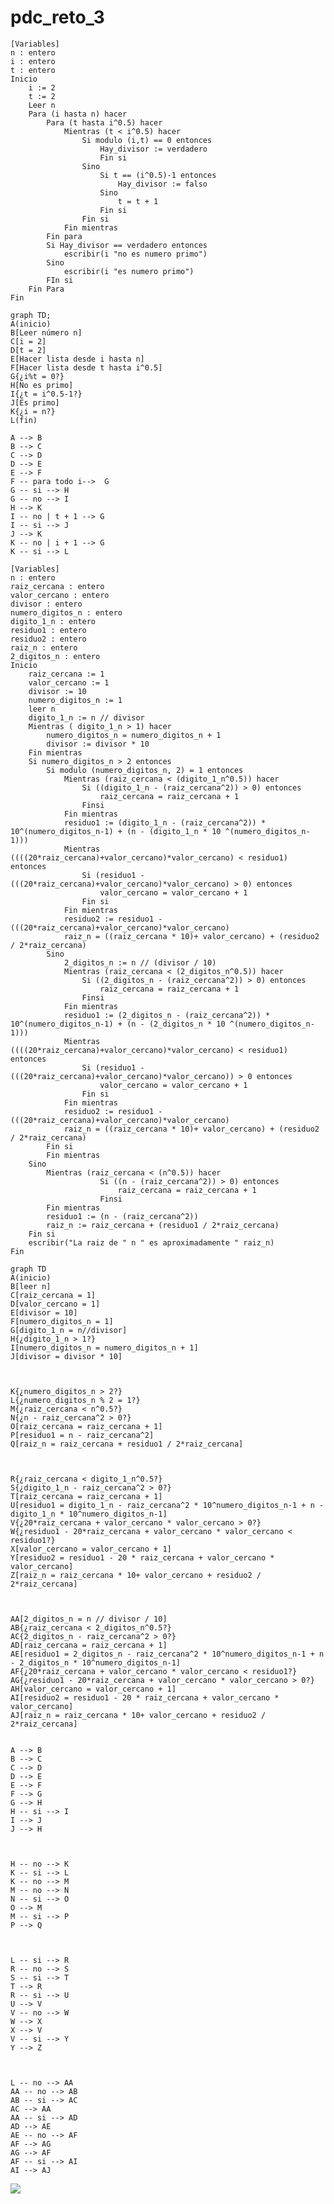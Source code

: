 # pdc_reto_3
```pseudocode
[Variables]
n : entero 
i : entero
t : entero
Inicio
    i := 2
    t := 2
    Leer n
    Para (i hasta n) hacer
        Para (t hasta i^0.5) hacer
            Mientras (t < i^0.5) hacer
                Si modulo (i,t) == 0 entonces
                    Hay_divisor := verdadero
                    Fin si
                Sino 
                    Si t == (i^0.5)-1 entonces
                        Hay_divisor := falso
                    Sino
                        t = t + 1
                    Fin si
                Fin si
            Fin mientras
        Fin para
        Si Hay_divisor == verdadero entonces
            escribir(i "no es numero primo") 
        Sino
            escribir(i "es numero primo")
        FIn si
    Fin Para
Fin
```
```mermaid
graph TD;
A(inicio)
B[Leer número n]
C[i = 2]
D[t = 2]
E[Hacer lista desde i hasta n]
F[Hacer lista desde t hasta i^0.5]
G{¿i%t = 0?}
H[No es primo]
I{¿t = i^0.5-1?}
J[Es primo]
K{¿i = n?}
L(fin)

A --> B
B --> C
C --> D
D --> E
E --> F
F -- para todo i-->  G
G -- si --> H
G -- no --> I
H --> K
I -- no | t + 1 --> G
I -- si --> J
J --> K 
K -- no | i + 1 --> G
K -- si --> L
```

```pseudocode
[Variables]
n : entero
raiz_cercana : entero
valor_cercano : entero
divisor : entero
numero_digitos_n : entero
digito_1_n : entero
residuo1 : entero
residuo2 : entero
raiz_n : entero
2_digitos_n : entero
Inicio
    raiz_cercana := 1
    valor_cercano := 1
    divisor := 10
    numero_digitos_n := 1
    leer n
    digito_1_n := n // divisor
    Mientras ( digito_1_n > 1) hacer
        numero_digitos_n = numero_digitos_n + 1
        divisor := divisor * 10
    Fin mientras
    Si numero_digitos_n > 2 entonces
        Si modulo (numero_digitos_n, 2) = 1 entonces
            Mientras (raiz_cercana < (digito_1_n^0.5)) hacer
                Si ((digito_1_n - (raiz_cercana^2)) > 0) entonces
                    raiz_cercana = raiz_cercana + 1
                Finsi
            Fin mientras
            residuo1 := (digito_1_n - (raiz_cercana^2)) * 10^(numero_digitos_n-1) + (n - (digito_1_n * 10 ^(numero_digitos_n-1)))
            Mientras ((((20*raiz_cercana)+valor_cercano)*valor_cercano) < residuo1) entonces
                Si (residuo1 - (((20*raiz_cercana)+valor_cercano)*valor_cercano) > 0) entonces
                    valor_cercano = valor_cercano + 1
                Fin si
            Fin mientras
            residuo2 := residuo1 - (((20*raiz_cercana)+valor_cercano)*valor_cercano)
            raiz_n = ((raiz_cercana * 10)+ valor_cercano) + (residuo2 / 2*raiz_cercana)
        Sino
            2_digitos_n := n // (divisor / 10)
            Mientras (raiz_cercana < (2_digitos_n^0.5)) hacer
                Si ((2_digitos_n - (raiz_cercana^2)) > 0) entonces
                    raiz_cercana = raiz_cercana + 1
                Finsi
            Fin mientras
            residuo1 := (2_digitos_n - (raiz_cercana^2)) * 10^(numero_digitos_n-1) + (n - (2_digitos_n * 10 ^(numero_digitos_n-1)))
            Mientras ((((20*raiz_cercana)+valor_cercano)*valor_cercano) < residuo1) entonces
                Si (residuo1 - (((20*raiz_cercana)+valor_cercano)*valor_cercano)) > 0 entonces
                    valor_cercano = valor_cercano + 1
                Fin si
            Fin mientras
            residuo2 := residuo1 - (((20*raiz_cercana)+valor_cercano)*valor_cercano)
            raiz_n = ((raiz_cercana * 10)+ valor_cercano) + (residuo2 / 2*raiz_cercana)
        Fin si
        Fin mientras
    Sino
        Mientras (raiz_cercana < (n^0.5)) hacer
                    Si ((n - (raiz_cercana^2)) > 0) entonces
                        raiz_cercana = raiz_cercana + 1
                    Finsi
        Fin mientras
        residuo1 := (n - (raiz_cercana^2))
        raiz_n := raiz_cercana + (residuo1 / 2*raiz_cercana)
    Fin si
    escribir("La raiz de " n " es aproximadamente " raiz_n)
Fin
```
```mermaid
graph TD
A(inicio)
B[leer n]
C[raiz_cercana = 1]
D[valor_cercano = 1]
E[divisor = 10]
F[numero_digitos_n = 1]
G[digito_1_n = n//divisor]
H{¿digito_1_n > 1?}
I[numero_digitos_n = numero_digitos_n + 1]
J[divisor = divisor * 10]



K{¿numero_digitos_n > 2?}
L{¿numero_digitos_n % 2 = 1?}
M{¿raiz_cercana < n^0.5?}
N{¿n - raiz_cercana^2 > 0?}
O[raiz_cercana = raiz_cercana + 1]
P[residuo1 = n - raiz_cercana^2]
Q[raiz_n = raiz_cercana + residuo1 / 2*raiz_cercana]



R{¿raiz_cercana < digito_1_n^0.5?}
S{¿digito_1_n - raiz_cercana^2 > 0?}
T[raiz_cercana = raiz_cercana + 1]
U[residuo1 = digito_1_n - raiz_cercana^2 * 10^numero_digitos_n-1 + n - digito_1_n * 10^numero_digitos_n-1]
V{¿20*raiz_cercana + valor_cercano * valor_cercano > 0?}
W{¿residuo1 - 20*raiz_cercana + valor_cercano * valor_cercano < residuo1?}
X[valor_cercano = valor_cercano + 1]
Y[residuo2 = residuo1 - 20 * raiz_cercana + valor_cercano * valor_cercano]
Z[raiz_n = raiz_cercana * 10+ valor_cercano + residuo2 / 2*raiz_cercana]



AA[2_digitos_n = n // divisor / 10]
AB{¿raiz_cercana < 2_digitos_n^0.5?}
AC{2_digitos_n - raiz_cercana^2 > 0?}
AD[raiz_cercana = raiz_cercana + 1]
AE[residuo1 = 2_digitos_n - raiz_cercana^2 * 10^numero_digitos_n-1 + n - 2_digitos_n * 10^numero_digitos_n-1]
AF{¿20*raiz_cercana + valor_cercano * valor_cercano < residuo1?}
AG{¿residuo1 - 20*raiz_cercana + valor_cercano * valor_cercano > 0?}
AH[valor_cercano = valor_cercano + 1]
AI[residuo2 = residuo1 - 20 * raiz_cercana + valor_cercano * valor_cercano]
AJ[raiz_n = raiz_cercana * 10+ valor_cercano + residuo2 / 2*raiz_cercana]


A --> B
B --> C
C --> D
D --> E
E --> F
F --> G
G --> H
H -- si --> I
I --> J 
J --> H



H -- no --> K 
K -- si --> L
K -- no --> M
M -- no --> N
N -- si --> O
O --> M
M -- si --> P
P --> Q



L -- si --> R
R -- no --> S
S -- si --> T
T --> R
R -- si --> U
U --> V
V -- no --> W
W --> X
X --> V
V -- si --> Y
Y --> Z



L -- no --> AA
AA -- no --> AB
AB -- si --> AC
AC --> AA
AA -- si --> AD
AD --> AE
AE -- no --> AF
AF --> AG
AG --> AF
AF -- si --> AI
AI --> AJ
```
[![](https://mermaid.ink/img/pako:eNqtVulu2kAQfpXVSpVawmGb01ZKtdwQcpMLu0EWdhJLsI4MREkQz1apT9bZtU13cYhIG_Fndo5vZ4dvZrzEY99xsYHvA_vxAQ0aFiVfPeqNPf-bRWvmxHUDRH9atG4Gtvc6GrvB2KY2-o5UUDbMJ3viB5HWj7RN0_GevJkfsLMCipZJF1M38EeOd-_N_dmIRp5tM9SMVK6iuVwUCbbO8vcvwVpF6o-VRbtvQSVUexy9J-QRS6kwo_B3AFckYqtIYxf137J9QRrLnNkPwS5VZB_RWyVbZLYjFosySLTfaoCsMOvxZiWlY5j6iRm4M89Z-Cp7XgIKPE5DFJqMX0fmkJYSbet3nyVz_1vp-BHncv23vWaww2suxNe8h8n-ndvNqmdUgGHOQuQWR7jrEtLWlNRGFjJNUxvn6ClXrCxxohn0UZT9deUZ2HWiNeRzWJmbuDKMV9LdAP-R2wFruIURrFZ7idvX925lCSGmJrcZyuXWjZQLG4nUklwSomIykfpSxNpGJtLYgU2kKdLpXdj3-SSGbicUaf0Do2QukPb_MSuuTmcnTpHuJ5KK9D6VVQRlMlVUg83ChTrsFS7A2mlwoQnrgwstWBtcaMOa4EIHdgIIaObxYxeWARd6CEZ97BH-uB8kxJQHYD4Q4vrRMTIfwigXjkcwvQXnYxjXklukP4ERzYXT-Mq-YD2DEStgnsMwFawDGJqSW6S_gEHJhUuYYkL4FUwmLlzDVJEcosAbmCNcGErJROGEsFYWFTXWtkI8qbMG3XCObeyDIPxrSJP1ngjUYt0Rim3Gclm7hugyToZiD6cx9NjU9hz45lhaFCELzx_cqWthA0THvbMXk7mFLboCV3sx989f6Bgb82DhpvHi0bHnbsOz4Wtlio07ezID7aNNh74_jZ3giI0lfsaGqpayqlLQNUVXCnldyxfS-AUbGbWoZ3W9XCjrpUpRL1bK2iqNXzmEmlX0gqaU8opaKuYrxcrqDyky_DY?type=png)](https://mermaid.live/edit#pako:eNqtVulu2kAQfpXVSpVawmGb01ZKtdwQcpMLu0EWdhJLsI4MREkQz1apT9bZtU13cYhIG_Fndo5vZ4dvZrzEY99xsYHvA_vxAQ0aFiVfPeqNPf-bRWvmxHUDRH9atG4Gtvc6GrvB2KY2-o5UUDbMJ3viB5HWj7RN0_GevJkfsLMCipZJF1M38EeOd-_N_dmIRp5tM9SMVK6iuVwUCbbO8vcvwVpF6o-VRbtvQSVUexy9J-QRS6kwo_B3AFckYqtIYxf137J9QRrLnNkPwS5VZB_RWyVbZLYjFosySLTfaoCsMOvxZiWlY5j6iRm4M89Z-Cp7XgIKPE5DFJqMX0fmkJYSbet3nyVz_1vp-BHncv23vWaww2suxNe8h8n-ndvNqmdUgGHOQuQWR7jrEtLWlNRGFjJNUxvn6ClXrCxxohn0UZT9deUZ2HWiNeRzWJmbuDKMV9LdAP-R2wFruIURrFZ7idvX925lCSGmJrcZyuXWjZQLG4nUklwSomIykfpSxNpGJtLYgU2kKdLpXdj3-SSGbicUaf0Do2QukPb_MSuuTmcnTpHuJ5KK9D6VVQRlMlVUg83ChTrsFS7A2mlwoQnrgwstWBtcaMOa4EIHdgIIaObxYxeWARd6CEZ97BH-uB8kxJQHYD4Q4vrRMTIfwigXjkcwvQXnYxjXklukP4ERzYXT-Mq-YD2DEStgnsMwFawDGJqSW6S_gEHJhUuYYkL4FUwmLlzDVJEcosAbmCNcGErJROGEsFYWFTXWtkI8qbMG3XCObeyDIPxrSJP1ngjUYt0Rim3Gclm7hugyToZiD6cx9NjU9hz45lhaFCELzx_cqWthA0THvbMXk7mFLboCV3sx989f6Bgb82DhpvHi0bHnbsOz4Wtlio07ezID7aNNh74_jZ3giI0lfsaGqpayqlLQNUVXCnldyxfS-AUbGbWoZ3W9XCjrpUpRL1bK2iqNXzmEmlX0gqaU8opaKuYrxcrqDyky_DY)
